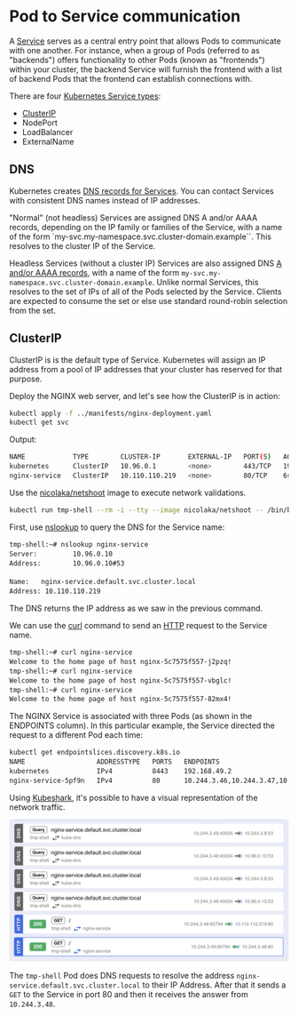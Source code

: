 # Pod to Service communication

A [Service](https://kubernetes.io/docs/concepts/services-networking/service/) serves as a central entry point that allows Pods to communicate with one another. For instance, when a group of Pods (referred to as "backends") offers functionality to other Pods (known as "frontends") within your cluster, the backend Service will furnish the frontend with a list of backend Pods that the frontend can establish connections with.

There are four [Kubernetes Service types](https://kubernetes.io/docs/concepts/services-networking/service/#publishing-services-service-types):

- [ClusterIP](./pod-to-service.md#clusterip)
- NodePort
- LoadBalancer
- ExternalName

## DNS

Kubernetes creates [DNS records for Services](https://kubernetes.io/docs/concepts/services-networking/dns-pod-service/#services). You can contact Services with consistent DNS names instead of IP addresses.

"Normal" (not headless) Services are assigned DNS A and/or AAAA records, depending on the IP family or families of the Service, with a name of the form `my-svc.my-namespace.svc.cluster-domain.example``. This resolves to the cluster IP of the Service.

Headless Services (without a cluster IP) Services are also assigned DNS [A and/or AAAA records](https://en.wikipedia.org/wiki/List_of_DNS_record_types), with a name of the form `my-svc.my-namespace.svc.cluster-domain.example`. Unlike normal Services, this resolves to the set of IPs of all of the Pods selected by the Service. Clients are expected to consume the set or else use standard round-robin selection from the set.

## ClusterIP

ClusterIP is is the default type of Service. Kubernetes will assign an IP address from a pool of IP addresses that your cluster has reserved for that purpose.

Deploy the NGINX web server, and let's see how the ClusterIP is in action:

```bash
kubectl apply -f ../manifests/nginx-deployment.yaml
kubectl get svc
```

Output:

```bash
NAME            TYPE        CLUSTER-IP       EXTERNAL-IP   PORT(S)   AGE
kubernetes      ClusterIP   10.96.0.1        <none>        443/TCP   197d
nginx-service   ClusterIP   10.110.110.219   <none>        80/TCP    6s
```

Use the [nicolaka/netshoot](https://hub.docker.com/r/nicolaka/netshoot) image to execute network validations.

```bash
kubectl run tmp-shell --rm -i --tty --image nicolaka/netshoot -- /bin/bash
```

First, use [nslookup](https://www.ibm.com/docs/en/aix/7.2?topic=n-nslookup-command) to query the DNS for the Service name:

```bash
tmp-shell:~# nslookup nginx-service
Server:         10.96.0.10
Address:        10.96.0.10#53

Name:   nginx-service.default.svc.cluster.local
Address: 10.110.110.219
```

The DNS returns the IP address as we saw in the previous command.

We can use the [curl](https://everything.curl.dev/project) command to send an [HTTP](https://everything.curl.dev/protocols/curl#http) request to the Service name.

```bash
tmp-shell:~# curl nginx-service
Welcome to the home page of host nginx-5c7575f557-j2pzq!
tmp-shell:~# curl nginx-service
Welcome to the home page of host nginx-5c7575f557-vbglc!
tmp-shell:~# curl nginx-service
Welcome to the home page of host nginx-5c7575f557-82mx4!
```

The NGINX Service is associated with three Pods (as shown in the ENDPOINTS column). In this particular example, the Service directed the request to a different Pod each time:

```bash
kubectl get endpointslices.discovery.k8s.io                               
NAME                  ADDRESSTYPE   PORTS   ENDPOINTS                             AGE
kubernetes            IPv4          8443    192.168.49.2                          197d
nginx-service-5pf9n   IPv4          80      10.244.3.46,10.244.3.47,10.244.3.48   17m
```

Using [Kubeshark](https://kubeshark.co), it's possible to have a visual representation of the network traffic.

![Kubeshark - ClusterIP](./images/ks-clusterip.png)

The `tmp-shell` Pod does DNS requests to resolve the address `nginx-service.default.svc.cluster.local` to their IP Address. After that it sends a `GET` to the Service in port 80 and then it receives the answer from `10.244.3.48`.
